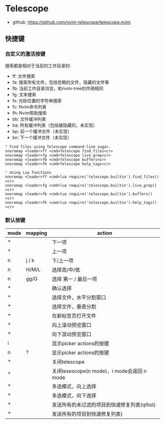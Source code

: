 # Telescope

- github: https://github.com/nvim-telescope/telescope.nvim

## 快捷键

### 自定义的激活按键
搜索都是相对于当前的工作目录的:

- <leader>ff: 文件搜索
- <leader>fa: 搜索所有文件，包括忽略的文件，隐藏的文件等
- <leader>fb: 当前工作目录浏览，和nvim-tree的作用相同
- <leader>fg: 文本搜索
- <leader>fs: 光标位置的字符串搜索
- <leader>fc: Nvim命令列表
- <leader>fh: Nvim帮助搜索
- <leader>bb: 文件缓冲列表
- <leader>ba: 所有缓冲列表（包括被隐藏的，未实现）
- <leader>bp: 前一个缓冲文件（未实现）
- <leader>bn: 下一个缓冲文件（未实现）


```
" Find files using Telescope command-line sugar.
nnoremap <leader>ff <cmd>Telescope find_files<cr>
nnoremap <leader>fg <cmd>Telescope live_grep<cr>
nnoremap <leader>fb <cmd>Telescope buffers<cr>
nnoremap <leader>fh <cmd>Telescope help_tags<cr>

" Using Lua functions
nnoremap <leader>ff <cmd>lua require('telescope.builtin').find_files()<cr>
nnoremap <leader>fg <cmd>lua require('telescope.builtin').live_grep()<cr>
nnoremap <leader>fb <cmd>lua require('telescope.builtin').buffers()<cr>
nnoremap <leader>fh <cmd>lua require('telescope.builtin').help_tags()<cr>
```

### 默认按键
| mode | mapping | action |
| --- | ---- | ---- |
| * | <C-n> | 下一项 |
| * | <C-p> | 上一项 |
| n | j / k | 下/上一项 |
| n | H/M/L | 选择高/中/低|
| n | gg/G | 选择 第一 / 最后一项 |
| * | <CR> | 确认选择 |
| * | <C-x> | 选择文件，水平分割窗口 |
| * | <C-v> | 选择文件，垂直分割 |
| * | <C-t> | 在新标签页打开文件 |
| * | <C-u> | 向上滚动预览窗口 |
| * | <C-d> | 向下混动预览窗口 |
| i | <C-/> | 显示picker actions的按键 |
| n | ? | 显示picker actions的按键 |
| * | <C-c> | 关闭telescope |
| * | <Esc> | 关闭tesescope(n mode)，i mode会返回 n mode|
| * | <Tab> | 多选模式，向上选择 |
| * | <S-Tab> | 多选模式，向下选择 |
| * | <C-q> | 发送所有的未过滤的项目到快速修复列表(qflist) |
| * | <M-q> | 发送所有的项目到快速修复列表) |
